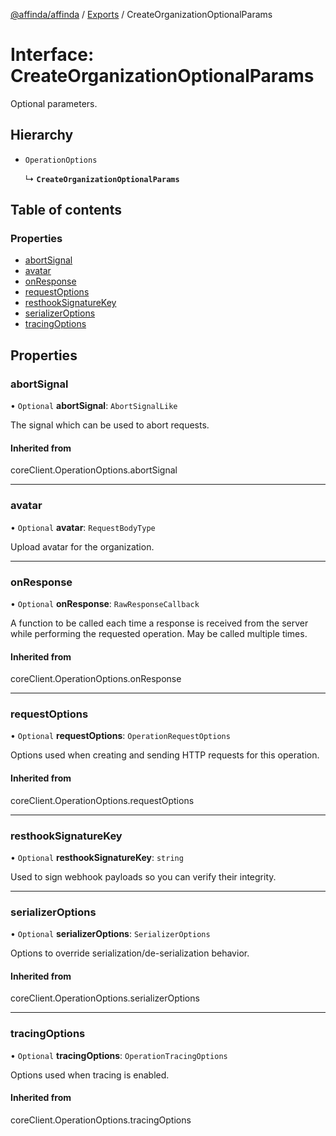 [@affinda/affinda](../README.md) / [Exports](../modules.md) / CreateOrganizationOptionalParams

# Interface: CreateOrganizationOptionalParams

Optional parameters.

## Hierarchy

- `OperationOptions`

  ↳ **`CreateOrganizationOptionalParams`**

## Table of contents

### Properties

- [abortSignal](CreateOrganizationOptionalParams.md#abortsignal)
- [avatar](CreateOrganizationOptionalParams.md#avatar)
- [onResponse](CreateOrganizationOptionalParams.md#onresponse)
- [requestOptions](CreateOrganizationOptionalParams.md#requestoptions)
- [resthookSignatureKey](CreateOrganizationOptionalParams.md#resthooksignaturekey)
- [serializerOptions](CreateOrganizationOptionalParams.md#serializeroptions)
- [tracingOptions](CreateOrganizationOptionalParams.md#tracingoptions)

## Properties

### abortSignal

• `Optional` **abortSignal**: `AbortSignalLike`

The signal which can be used to abort requests.

#### Inherited from

coreClient.OperationOptions.abortSignal

___

### avatar

• `Optional` **avatar**: `RequestBodyType`

Upload avatar for the organization.

___

### onResponse

• `Optional` **onResponse**: `RawResponseCallback`

A function to be called each time a response is received from the server
while performing the requested operation.
May be called multiple times.

#### Inherited from

coreClient.OperationOptions.onResponse

___

### requestOptions

• `Optional` **requestOptions**: `OperationRequestOptions`

Options used when creating and sending HTTP requests for this operation.

#### Inherited from

coreClient.OperationOptions.requestOptions

___

### resthookSignatureKey

• `Optional` **resthookSignatureKey**: `string`

Used to sign webhook payloads so you can verify their integrity.

___

### serializerOptions

• `Optional` **serializerOptions**: `SerializerOptions`

Options to override serialization/de-serialization behavior.

#### Inherited from

coreClient.OperationOptions.serializerOptions

___

### tracingOptions

• `Optional` **tracingOptions**: `OperationTracingOptions`

Options used when tracing is enabled.

#### Inherited from

coreClient.OperationOptions.tracingOptions
